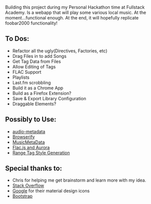 Building this project during my Personal Hackathon time at Fullstack Academy. Is a webapp that will play some various local music. At the moment...functional enough. At the end, it will hopefully replicate foobar2000 functionality!

To Dos:
------------
- Refactor all the ugly(Directives, Factories, etc)
- Drag Files in to add Songs
- Get Tag Data from Files
- Allow Editing of Tags
- FLAC Support
- Playlists
- Last.fm scrobbling
- Build it as a Chrome App
- Build as a Firefox Extension?
- Save & Export Library Configuration
- Draggable Elements?

Possibly to Use:
------------
- [audio-metadata](https://www.npmjs.com/package/audio-metadata)
- [Browserify](https://github.com/substack/node-browserify)
- [MusicMetaData](https://github.com/leetreveil/musicmetadata)
- [Flac.js and Aurora](http://audiocogs.org/articles/2012/06/15/flac-and-aurora/)
- [Range Tag Style Generation](http://danielstern.ca/range.css/#/)

Special thanks to:
------------
- Chris for helping me get brainstorm and learn more with my idea.
- [Stack Overflow](http://stackoverflow.com/)
- [Google](https://github.com/google/material-design-icons) for their material design icons
- [Bootstrap](http://getbootstrap.com/)
